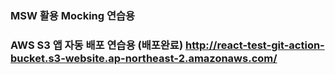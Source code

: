 ### MSW 활용 Mocking 연습용
### AWS S3 앱 자동 배포 연습용 (배포완료) http://react-test-git-action-bucket.s3-website.ap-northeast-2.amazonaws.com/